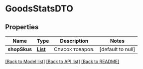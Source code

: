# GoodsStatsDTO
## Properties

| Name | Type | Description | Notes |
|------------ | ------------- | ------------- | -------------|
| **shopSkus** | [**List**](GoodsStatsGoodsDTO.md) | Список товаров. | [default to null] |

[[Back to Model list]](../README.md#documentation-for-models) [[Back to API list]](../README.md#documentation-for-api-endpoints) [[Back to README]](../README.md)

